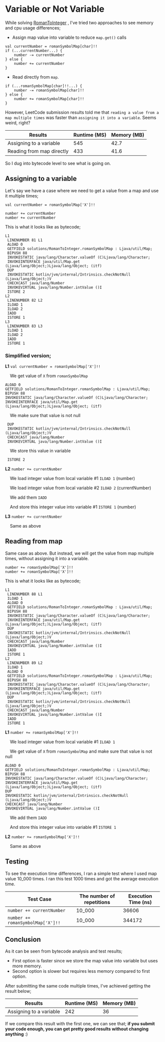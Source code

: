 # Variable or Not Variable

While
solving [RomanToInteger](https://github.com/mitsinsar/TheJourney/blob/master/src/main/kotlin/solutions/RomanToInteger.kt)
, I've tried two approaches to see memory and cpu usage differences;

- Assign map value into variable to reduce `map.get()` calls

```
val currentNumber = romanSymbolMap[char]!!
if (...currentNumber...) {
    number -= currentNumber
} else {
    number += currentNumber
}
```

- Read directly from `map`.

```
if (...romanSymbolMap[char]!!...) {
    number -= romanSymbolMap[char]!!
} else {
    number += romanSymbolMap[char]!!
}
```

However, LeetCode submission results told me that `reading a value from a map multiple times` was faster
than `assigning it into a variable`. Seems weird, right?

| Results                   | Runtime (MS) | Memory (MB) |
|---------------------------|--------------|-------------|
| Assigning to a variable   | 545          | 42.7        |
| Reading from map directly | 433          | 41.6        |

So I dug into bytecode level to see what is going on.

## Assigning to a variable

Let's say we have a case where we need to get a value from a map and use it multiple times;

```
val currentNumber = romanSymbolMap['X']!!

number += currentNumber
number += currentNumber
```

This is what it looks like as bytecode;

```
L1
 LINENUMBER 81 L1
 ALOAD 0
 GETFIELD solutions/RomanToInteger.romanSymbolMap : Ljava/util/Map;
 BIPUSH 88
 INVOKESTATIC java/lang/Character.valueOf (C)Ljava/lang/Character;
 INVOKEINTERFACE java/util/Map.get (Ljava/lang/Object;)Ljava/lang/Object; (itf)
 DUP
 INVOKESTATIC kotlin/jvm/internal/Intrinsics.checkNotNull (Ljava/lang/Object;)V
 CHECKCAST java/lang/Number
 INVOKEVIRTUAL java/lang/Number.intValue ()I
 ISTORE 2
L2
 LINENUMBER 82 L2
 ILOAD 1
 ILOAD 2
 IADD
 ISTORE 1
L3
 LINENUMBER 83 L3
 ILOAD 1
 ILOAD 2
 IADD
 ISTORE 1
```

### Simplified version;

**L1** `val currentNumber = romanSymbolMap['X']!!`

&nbsp;&nbsp;&nbsp;&nbsp;We get value of `X` from `romanSymbolMap`

```
ALOAD 0
GETFIELD solutions/RomanToInteger.romanSymbolMap : Ljava/util/Map;
BIPUSH 88
INVOKESTATIC java/lang/Character.valueOf (C)Ljava/lang/Character;
INVOKEINTERFACE java/util/Map.get (Ljava/lang/Object;)Ljava/lang/Object; (itf)
```

&nbsp;&nbsp;&nbsp;&nbsp;We make sure that value is not null

```
 DUP
 INVOKESTATIC kotlin/jvm/internal/Intrinsics.checkNotNull (Ljava/lang/Object;)V
 CHECKCAST java/lang/Number
 INVOKEVIRTUAL java/lang/Number.intValue ()I
```

&nbsp;&nbsp;&nbsp;&nbsp;We store this value in variable

```
 ISTORE 2
```

**L2** `number += currentNumber`

&nbsp;&nbsp;&nbsp;&nbsp;We load integer value from local variable #1 `ILOAD 1` (number)

&nbsp;&nbsp;&nbsp;&nbsp;We load integer value from local variable #2 `ILOAD 2` (currentNumber)

&nbsp;&nbsp;&nbsp;&nbsp;We add them `IADD`

&nbsp;&nbsp;&nbsp;&nbsp;And store this integer value into variable #1 `ISTORE 1` (number)

**L3** `number += currentNumber`

&nbsp;&nbsp;&nbsp;&nbsp;Same as above

## Reading from map

Same case as above. But instead, we will get the value from map multiple times, without assigning it into a variable.

```
number += romanSymbolMap['X']!!
number += romanSymbolMap['X']!!
```

This is what it looks like as bytecode;

```
L1
 LINENUMBER 88 L1
 ILOAD 1
 ALOAD 0
 GETFIELD solutions/RomanToInteger.romanSymbolMap : Ljava/util/Map;
 BIPUSH 88
 INVOKESTATIC java/lang/Character.valueOf (C)Ljava/lang/Character;
 INVOKEINTERFACE java/util/Map.get (Ljava/lang/Object;)Ljava/lang/Object; (itf)
 DUP
 INVOKESTATIC kotlin/jvm/internal/Intrinsics.checkNotNull (Ljava/lang/Object;)V
 CHECKCAST java/lang/Number
 INVOKEVIRTUAL java/lang/Number.intValue ()I
 IADD
 ISTORE 1
L2
 LINENUMBER 89 L2
 ILOAD 1
 ALOAD 0
 GETFIELD solutions/RomanToInteger.romanSymbolMap : Ljava/util/Map;
 BIPUSH 88
 INVOKESTATIC java/lang/Character.valueOf (C)Ljava/lang/Character;
 INVOKEINTERFACE java/util/Map.get (Ljava/lang/Object;)Ljava/lang/Object; (itf)
 DUP
 INVOKESTATIC kotlin/jvm/internal/Intrinsics.checkNotNull (Ljava/lang/Object;)V
 CHECKCAST java/lang/Number
 INVOKEVIRTUAL java/lang/Number.intValue ()I
 IADD
 ISTORE 1
```

**L1** `number += romanSymbolMap['X']!!`

&nbsp;&nbsp;&nbsp;&nbsp;We load integer value from local variable #1 `ILOAD 1`

&nbsp;&nbsp;&nbsp;&nbsp;We get value of `X` from `romanSymbolMap` and make sure that value is not null

```
ALOAD 0
GETFIELD solutions/RomanToInteger.romanSymbolMap : Ljava/util/Map;
BIPUSH 88
INVOKESTATIC java/lang/Character.valueOf (C)Ljava/lang/Character;
INVOKEINTERFACE java/util/Map.get (Ljava/lang/Object;)Ljava/lang/Object; (itf)
DUP
INVOKESTATIC kotlin/jvm/internal/Intrinsics.checkNotNull (Ljava/lang/Object;)V
CHECKCAST java/lang/Number
INVOKEVIRTUAL java/lang/Number.intValue ()I
```

&nbsp;&nbsp;&nbsp;&nbsp;We add them `IADD`

&nbsp;&nbsp;&nbsp;&nbsp;And store this integer value into variable #1 `ISTORE 1`

**L2** `number += romanSymbolMap['X']!!`

&nbsp;&nbsp;&nbsp;&nbsp;Same as above

## Testing

To see the execution time differences, I ran a simple test where I used map value 10_000 times. I ran this test 1000
times and got the average execution time.

| Test Case                         | The number of repetitions | Execution Time (ns) |
|-----------------------------------|---------------------------|---------------------|
| `number += currentNumber`         | 10_000                    | 36606               |
| `number += romanSymbolMap['X']!!` | 10_000                    | 344172              |

## Conclusion

As it can be seen from bytecode analysis and test results;

- First option is faster since we store the map value into variable but uses more memory.
- Second option is slower but requires less memory compared to first option.

After submitting the same code multiple times, I've achieved getting the result below;

| Results                   | Runtime (MS) | Memory (MB) |
|---------------------------|--------------|-------------|
| Assigning to a variable   | 242          | 36          |

If we compare this result with the first one, we can see that; **if you submit your code enough, you can get pretty good
results without changing anything** :) 

